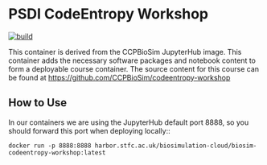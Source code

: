 PSDI CodeEntropy Workshop
==================

[![build](https://github.com/jimboid/biosim-codeentropy-workshop/actions/workflows/build.yml/badge.svg?branch=main)](https://github.com/jimboid/biosim-codeentropy-workshop/actions/workflows/build.yml)

This container is derived from the CCPBioSim JupyterHub image. This container
adds the necessary software packages and notebook content to form a deployable
course container. The source content for this course can be found at
https://github.com/CCPBioSim/codeentropy-workshop

How to Use
----------

In our containers we are using the JupyterHub default port 8888, so you should
forward this port when deploying locally::

    docker run -p 8888:8888 harbor.stfc.ac.uk/biosimulation-cloud/biosim-codeentropy-workshop:latest
